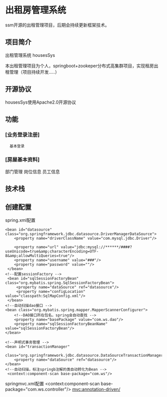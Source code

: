 # 出租房管理系统
ssm开源的出租管理项目，后期会持续更新框架技术。
## 项目简介
出租管理系统 housesSys

本出租管理项目为个人，springboot+zookeper分布式高集群项目，实现租房出租管理（项目持续开发.....）

## 开源协议
  housesSys使用Apache2.0开源协议

## 功能
  ### [业务登录注册]
  
      基本登录
  ### [房屋基本资料]
  
  部门管理
  岗位信息
  员工信息

## 技术栈
  
## 创建配置
 spring.xml配置
  <!--配置数据源 -->
	<bean id="datasource" class="org.springframework.jdbc.datasource.DriverManagerDataSource">
	 	<property name="driverClassName" value="com.mysql.jdbc.Driver"/>
<!--	 	<property name="url" value="jdbc:mysql://192.168.6.150:3306/housesdb?useUnicode=true&amp;characterEncoding=UTF-8&amp;allowMultiQueries=true"/>-->
		<property name="url" value="jdbc:mysql://******/####?useUnicode=true&amp;characterEncoding=UTF-8&amp;allowMultiQueries=true"/>
		<property name="username" value="###"/>
	 	<property name="password" value=""/>
	 </bean>
	<!--配置sessionFactory -->
	 <bean id="sqlSessionFactoryBean" class="org.mybatis.spring.SqlSessionFactoryBean">
		 <property name="dataSource" ref="datasource"/>
		 <property name="configLocation" value="classpath:SqlMapConfig.xml"/>
	 </bean>
	<!--自动扫描dao接口 -->
	<bean class="org.mybatis.spring.mapper.MapperScannerConfigurer">
		<!--DAO接口所在包名，spring会自动查找 -->
		<property name="basePackage" value="com.ws.dao"/>
		<property name="sqlSessionFactoryBeanName" value="sqlSessionFactoryBean"/>
	</bean>
<!--	 -->
<!--	 <bean class="org.mybatis.spring.mapper.MapperScannerConfigurer">-->
<!--	 	<property name="basePackage" value="com.ws.dao"></property>-->
<!--	 	<property name="sqlSessionFactory" ref="sqlSessionFactoryBean"></property>-->
<!--	 </bean>   -->
	<!--声明式事务管理 -->
	<bean id="transactionManager"
		  class="org.springframework.jdbc.datasource.DataSourceTransactionManager">
		<property name="dataSource" ref="datasource"/>
	</bean>
	<!--自动扫描，标注springb注解的类自动转化为Bean -->
	 <context:component-scan base-package="com.ws"/>
	 
springmvc.xml配置
	<!--自动扫描该包 -->
	<context:component-scan base-package="com.ws.controller"/>
	<!--视图解析器 -->
	<bean class="org.springframework.web.servlet.view.InternalResourceViewResolver">
		<property name="prefix" value="/"/>
		<property name="suffix" value=".jsp"/>
	</bean>
	<!--配置映射器和适应器 -->
	<mvc:annotation-driven/>
	
  
  
  

